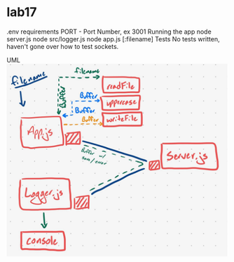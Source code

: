 # lab17
.env requirements
PORT - Port Number, ex 3001
Running the app
node server.js
node src/logger.js
node app.js [:filename]
Tests
No tests written, haven't gone over how to test sockets.

UML
![](https://github.com/401-advanced-javascript-bayan/lab17/blob/TCP/image/uuuuuu.jpeg)
